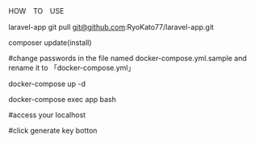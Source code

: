 HOW　TO　USE

laravel-app
git pull git@github.com:RyoKato77/laravel-app.git

composer update(install)

#change passwords in the file named docker-compose.yml.sample and rename it to 「docker-compose.yml」

docker-compose up -d

docker-compose exec app bash

#access your localhost

#click  generate key botton
